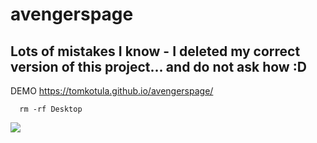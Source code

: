 # avengerspage 
## Lots of mistakes I know - I deleted my correct version of this project... and do not ask how :D

DEMO
https://tomkotula.github.io/avengerspage/

```
  rm -rf Desktop
```

![](https://static.tvtropes.org/pmwiki/pub/images/deja_q_hd_046_resized_6484.jpg)
